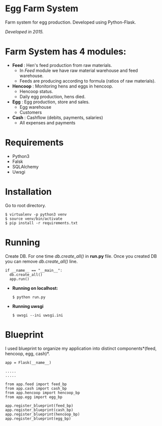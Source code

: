 Egg Farm System
======================
Farm system for egg production. Developed using Python-Flask.

*Developed in 2015.*

# Farm System has 4 modules:
- **Feed** : Hen's feed production from raw materials.
   - In *Feed* module we have raw material warehouse and feed warehouse.
   - Feeds are producing according to formula (ratios of raw materials).
- **Hencoop** : Monitoring hens and eggs in hencoop.
  - Hencoop status.
  - Daily egg production, hens died.
- **Egg** : Egg production, store and sales.
  - Egg warehouse
  - Customers
- **Cash** : Cashflow (debits, payments, salaries)
  - All expenses and payments
  
  
# Requirements
- Python3
- Falsk
- SQLAlchemy
- Uwsgi

# Installation

Go to root directory.
  ```
  $ virtualenv -p python3 venv
  $ source venv/bin/activate
  $ pip install -r requirements.txt
  ```

# Running
Create DB. For one time *db.create_all()* in **run.py** file.
Once you created DB you can remove *db.create_all()* line.

  ```
  if __name__ == "__main__":
    db.create_all()
    app.run()
  ```

- **Running on localhost:**
  ```
  $ python run.py
  ```
- **Running uwsgi**
  ```
  $ uwsgi --ini uwsgi.ini
  ```

# Blueprint
I used blueprint to organize my application into distinct components*(feed, hencoop, egg, cash)*.
  

  ```
  app = Flask(__name__)
  
  .....
  .....
  
  from app.feed import feed_bp
  from app.cash import cash_bp
  from app.hencoop import hencoop_bp
  from app.egg import egg_bp

  app.register_blueprint(feed_bp)
  app.register_blueprint(cash_bp)
  app.register_blueprint(hencoop_bp)
  app.register_blueprint(egg_bp)
  ```
